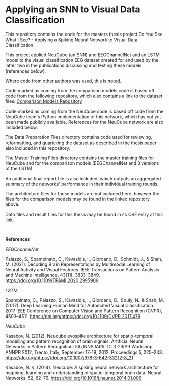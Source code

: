 # Applying an SNN to Visual Data Classification

This repository contains the code for the masters thesis project Do You See What I See? - Applying a Spiking Neural Network to Visual Data Classification.

This project applied NeuCube (an SNN) and EEGChannelNet and an LSTM model to the visual classification EEG dataset created for and used by the latter two in the publications discussing and testing these models (references below). 

Where code from other authors was used, this is noted. 

Code marked as coming from the comparison models code is based off code from the following repository, which also contains a link to the dataset files: 
[Comparison Models Repository](https://github.com/perceivelab/eeg_visual_classification)

Code marked as coming from the NeuCube code is based off code from the NeuCube team's Python implementation of this network, which has not yet been made publicly available. References for the NeuCube network are also included below. 

The Data Preparation Files directory contains code used for reviewing, reformatting, and quartering the dataset as described in the thesis paper also included in this repository. 

The Master Training Files directory contains the master training files for NeuCube and for the comparison models (EEGChannelNet and 3 versions of the LSTM).

An additional final report file is also included, which outputs an aggregated summary of the networks' performance in their individual training rounds. 

The architecture files for these models are not included here, however the files for the comparison models may be found in the linked repository above.

Data files and result files for this thesis may be found in its OSF entry at this [link](https://osf.io/9e6r3/?view_only=6cc6c37e43ff47c38d87c3230178c29c).

</br>


**References**

_EEGChannelNet_

Palazzo, S., Spampinato, C., Kavasidis, I., Giordano, D., Schmidt, J., & Shah, M. (2021). Decoding
Brain Representations by Multimodal Learning of Neural Activity and Visual Features. IEEE
Transactions on Pattern Analysis and Machine Intelligence, 43(11), 3833–3849. https://doi.org/10.1109/TPAMI.2020.2995909

_LSTM_

Spampinato, C., Palazzo, S., Kavasidis, I., Giordano, D., Souly, N., & Shah, M. (2017). Deep Learning
Human Mind for Automated Visual Classification. 2017 IEEE Conference on Computer Vision
and Pattern Recognition (CVPR), 4503–4511. https://doi.org/https://doi.org/10.1109/CVPR.2017.479

_NeuCube_

Kasabov, N. (2012). Neucube evospike architecture for spatio-temporal modelling and pattern recognition of brain signals. Artificial Neural Networks in Pattern Recognition: 5th INNS IAPR TC 3
GIRPR Workshop, ANNPR 2012, Trento, Italy, September 17-19, 2012. Proceedings 5, 225–243.
https://doi.org/https://doi.org/10.1007/978-3-642-33212-8_21

Kasabov, N. K. (2014). Neucube: A spiking neural network architecture for mapping, learning and
understanding of spatio-temporal brain data. Neural Networks, 52, 62–76. https://doi.org/10.1016/j.neunet.2014.01.006

